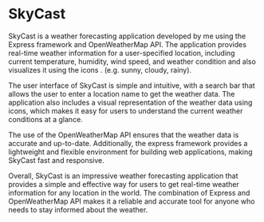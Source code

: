 # SkyCast
SkyCast is a weather forecasting application developed by me using the Express framework and OpenWeatherMap API. The application provides real-time weather information for a user-specified location, including current temperature, humidity, wind speed, and weather condition and also visualizes it using the icons . (e.g. sunny, cloudy, rainy).

The user interface of SkyCast is simple and intuitive, with a search bar that allows the user to enter a location name to get the weather data. The application also includes a visual representation of the weather data using icons, which makes it easy for users to understand the current weather conditions at a glance.

The use of the OpenWeatherMap API ensures that the weather data is accurate and up-to-date. Additionally, the express framework provides a lightweight and flexible environment for building web applications, making SkyCast fast and responsive.

Overall, SkyCast is an impressive weather forecasting application that provides a simple and effective way for users to get real-time weather information for any location in the world. The combination of Express and OpenWeatherMap API makes it a reliable and accurate tool for anyone who needs to stay informed about the weather.





